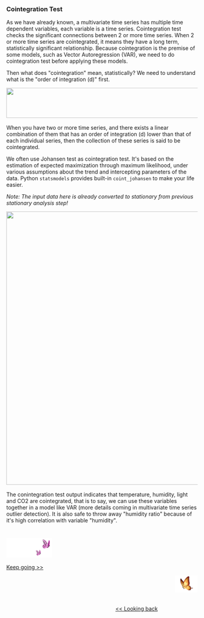 ### Cointegration Test

As we have already known, a multivariate time series has multiple time dependent variables, each variable is a time series. Cointegration test checks the significant connections between 2 or more time series. When 2 or more time series are cointegrated, it means they have a long term, statistically significant relationship. Because cointegration is the premise of some models, such as Vector Autoregression (VAR), we need to do cointegration test before applying these models.

Then what does "cointegration" mean, statistically? We need to understand what is the "order of integration (d)" first.

<p align="left">
<img src="https://github.com/lady-h-world/My_Garden/blob/main/images/Garden_Totem_images/notes/order_of_integration.png" width="766" height="79" />
</p>

When you have two or more time series, and there exists a linear combination of them that has an order of integration (d) lower than that of each individual series, then the collection of these series is said to be cointegrated.

We often use Johansen test as cointegration test. It's based on the estimation of expected maximization through maximum likelihood, under various assumptions about the trend and intercepting parameters of the data. Python `statsmodels` provides built-in `coint_johansen` to make your life easier. 

<i>Note: The input data here is already converted to stationary from previous stationary analysis step!</i>

<p align="left">
<img src="https://github.com/lady-h-world/My_Garden/blob/main/images/Garden_Totem_images/data_exploration/cointegration_test.png" width="829" height="718" />
</p>

The conintegration test output indicates that temperature, humidity, light and CO2 are cointegrated, that is to say, we can use these variables together in a model like VAR (more details coming in multivariate time series outlier detection). It is also safe to throw away "humidity ratio" because of it's high correlation with variable "humidity".

#
<p align="left">
<img src="https://github.com/lady-h-world/My_Garden/blob/main/images/follow_us.png" width="120" height="50" />
</p>

[Keep going >>][1]

<p align="right">
<img src="https://github.com/lady-h-world/My_Garden/blob/main/images/going_back.png" width="60" height="44" />
</p>

&nbsp;&nbsp;&nbsp;&nbsp;&nbsp;&nbsp;&nbsp;&nbsp;&nbsp;&nbsp;&nbsp;&nbsp;&nbsp;&nbsp;&nbsp;&nbsp;&nbsp;&nbsp;&nbsp;&nbsp;&nbsp;&nbsp;&nbsp;&nbsp;&nbsp;&nbsp;&nbsp;&nbsp;&nbsp;&nbsp;&nbsp;&nbsp;&nbsp;&nbsp;&nbsp;&nbsp;&nbsp;&nbsp;&nbsp;&nbsp;&nbsp;&nbsp;&nbsp;&nbsp;&nbsp;&nbsp;&nbsp;&nbsp;&nbsp;&nbsp;&nbsp;&nbsp;&nbsp;&nbsp;&nbsp;&nbsp;&nbsp;&nbsp;&nbsp;&nbsp;&nbsp;&nbsp;&nbsp;&nbsp;&nbsp;&nbsp;&nbsp;&nbsp;&nbsp;&nbsp;&nbsp;&nbsp;&nbsp;&nbsp;&nbsp;&nbsp;&nbsp;&nbsp;&nbsp;&nbsp;&nbsp;&nbsp;&nbsp;&nbsp;&nbsp;&nbsp;&nbsp;&nbsp;&nbsp;&nbsp;&nbsp;&nbsp;&nbsp;&nbsp;&nbsp;&nbsp;&nbsp;&nbsp;&nbsp;&nbsp;&nbsp;&nbsp;&nbsp;&nbsp;&nbsp;&nbsp;&nbsp;&nbsp;&nbsp;&nbsp;&nbsp;&nbsp;&nbsp;&nbsp;&nbsp;&nbsp;&nbsp;&nbsp;&nbsp;&nbsp;&nbsp;&nbsp;&nbsp;&nbsp;&nbsp;&nbsp;&nbsp;&nbsp;&nbsp;&nbsp;&nbsp;&nbsp;&nbsp;&nbsp;&nbsp;&nbsp;&nbsp;&nbsp;&nbsp;&nbsp;&nbsp;&nbsp;&nbsp;&nbsp;&nbsp;&nbsp;&nbsp;&nbsp;&nbsp;&nbsp;&nbsp;&nbsp;&nbsp;&nbsp;&nbsp;&nbsp;&nbsp;&nbsp;&nbsp;&nbsp;&nbsp;&nbsp;&nbsp;&nbsp;&nbsp;&nbsp;&nbsp;&nbsp;&nbsp;&nbsp;&nbsp;&nbsp;&nbsp;&nbsp;&nbsp;&nbsp;&nbsp;&nbsp;&nbsp;&nbsp;&nbsp;&nbsp;&nbsp;&nbsp;&nbsp;&nbsp;&nbsp;&nbsp;&nbsp;&nbsp;&nbsp;&nbsp;&nbsp;&nbsp;&nbsp;&nbsp;&nbsp;&nbsp;&nbsp;&nbsp;&nbsp;[<< Looking back][2]


[1]:https://github.com/lady-h-world/My_Garden/blob/main/reading_pages/YinYang/ts6.md
[2]:https://github.com/lady-h-world/My_Garden/blob/main/reading_pages/YinYang/ts4.md
 




